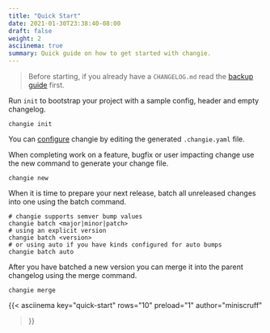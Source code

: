 ```yaml
---
title: "Quick Start"
date: 2021-01-30T23:38:40-08:00
draft: false
weight: 2
asciinema: true
summary: Quick guide on how to get started with changie.
---
```


> Before starting, if you already have a `CHANGELOG.md` read the
> [backup guide](/guide/backup) first.

Run `init` to bootstrap your project with a sample config, header and empty changelog.

```shell
changie init
```

You can [configure](/config) changie by editing the generated `.changie.yaml` file.

When completing work on a feature, bugfix or user impacting change use the new command
to generate your change file.

```shell
changie new
```

When it is time to prepare your next release, batch all unreleased changes into one using the batch command.

```shell
# changie supports semver bump values
changie batch <major|minor|patch>
# using an explicit version
changie batch <version>
# or using auto if you have kinds configured for auto bumps
changie batch auto
```

After you have batched a new version you can merge it into the parent changelog using the merge command.

```shell
changie merge
```

{{< asciinema
  key="quick-start"
  rows="10"
  preload="1"
  author="miniscruff"
>}}
